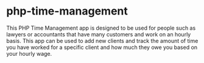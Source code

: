 # php-time-management
This PHP Time Management app is designed to be used for people such as lawyers or accountants that have many customers and work on an hourly basis. This app can be used to add new clients and track the amount of time you have worked for a specific client and how much they owe you based on your hourly wage.
